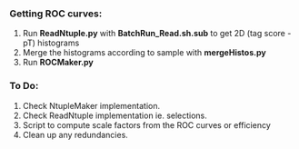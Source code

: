### Getting ROC curves:

1. Run **ReadNtuple.py** with **BatchRun_Read.sh.sub** to get 2D (tag score - pT) histograms
2. Merge the histograms according to sample with **mergeHistos.py**
3. Run **ROCMaker.py**


### To Do:

1. Check NtupleMaker implementation.
2. Check ReadNtuple implementation ie. selections.
3. Script to compute scale factors from the ROC curves or efficiency
4. Clean up any redundancies.
